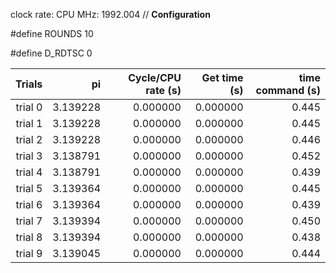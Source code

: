 clock rate:
CPU MHz:             1992.004
// **Configuration**

#define ROUNDS 10

#define D_RDTSC 0

| Trials | pi | Cycle/CPU rate (s) | Get time (s) | time command (s) |
|-:|-:|-:|-:|-:|
| trial 0 |  3.139228 | 0.000000 | 0.000000 | 0.445 |
| trial 1 |  3.139228 | 0.000000 | 0.000000 | 0.445 |
| trial 2 |  3.139228 | 0.000000 | 0.000000 | 0.446 |
| trial 3 |  3.138791 | 0.000000 | 0.000000 | 0.452 |
| trial 4 |  3.138791 | 0.000000 | 0.000000 | 0.439 |
| trial 5 |  3.139364 | 0.000000 | 0.000000 | 0.445 |
| trial 6 |  3.139364 | 0.000000 | 0.000000 | 0.439 |
| trial 7 |  3.139394 | 0.000000 | 0.000000 | 0.450 |
| trial 8 |  3.139394 | 0.000000 | 0.000000 | 0.438 |
| trial 9 |  3.139045 | 0.000000 | 0.000000 | 0.444 |
